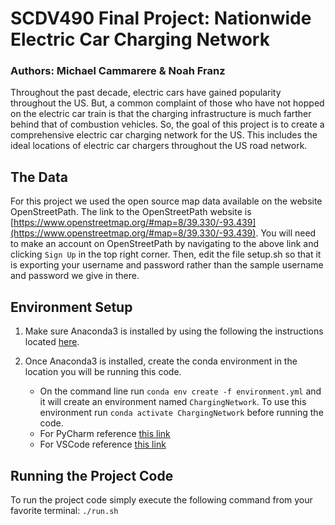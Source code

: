 # SCDV490 Final Project: Nationwide Electric Car Charging Network
### Authors: Michael Cammarere \& Noah Franz

Throughout the past decade, electric cars have gained popularity throughout
the US. But, a common complaint of those who have not hopped on the electric
car train is that the charging infrastructure is much farther behind that of
combustion vehicles. So, the goal of this project is to create a comprehensive
electric car charging network for the US. This includes the ideal locations
of electric car chargers throughout the US road network.

## The Data
For this project we used the open source map data available on the website
OpenStreetPath. The link to the OpenStreetPath website is
[https://www.openstreetmap.org/#map=8/39.330/-93.439](https://www.openstreetmap.org/#map=8/39.330/-93.439).
You will need to make an account on OpenStreetPath by navigating to
the above link and clicking `Sign Up` in the top right corner. Then, edit
the file setup.sh so that it is exporting your username and password
rather than the sample username and password we give in there.

## Environment Setup

1. Make sure Anaconda3 is installed by using the following the
instructions located [here](https://docs.anaconda.com/anaconda/install/index.html).

2. Once Anaconda3 is installed, create the conda environment in the location
you will be running this code.
    * On the command line run `conda env create -f environment.yml` and it will
    create an environment named `ChargingNetwork`. To use this environment
    run `conda activate ChargingNetwork` before running the code.
    * For PyCharm reference [this link](https://www.jetbrains.com/help/pycharm/conda-support-creating-conda-virtual-environment.html)
    * For VSCode reference [this link](https://code.visualstudio.com/docs/python/environments)

## Running the Project Code
To run the project code simply execute the following command from your
favorite terminal: `./run.sh`
